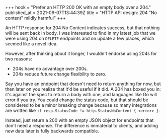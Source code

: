 +++
hook = "Prefer an HTTP 200 OK with an empty body over a 204."
published_at = 2021-09-07T13:44:39Z
title = "HTTP API design: 204 \"No content\" mildly harmful"
+++

An HTTP response for 204 No Content indicates success, but that nothing will be sent back in body. I was interested to find in my latest job that we were using 204 on `DELETE` endpoints and on update a few places, which seemed like a novel idea.

However, after thinking about it longer, I wouldn't endorse using 204s for two reasons:

* 204s have no advantage over 200s.
* 204s reduce future change flexibility to zero.

Say you have an endpoint that doesn't need to return anything for now, but then later on you realize that it'd be useful if it did. A 204 has boxed you in: it's against the spec to return a body with one, and languages like Go will error if you try. You could change the status code, but that should be considered to be a minor breaking change because so many integrations are written like `if resp.StatusCode != http.StatusNoContent { <error> }`.

Instead, just return a 200 with an empty JSON object for endpoints that don't need a response. The difference is immaterial to clients, and adding new data later is fully backwards compatible.
